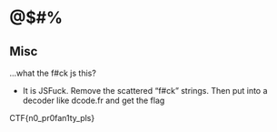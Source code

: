 # @$#%
## Misc

…what the f#ck js this?


- It is JSFuck. Remove the scattered “f#ck” strings. Then put into a decoder like dcode.fr and get the flag


CTF{n0_pr0fan1ty_pls}


